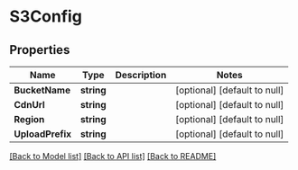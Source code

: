 # S3Config

## Properties
Name | Type | Description | Notes
------------ | ------------- | ------------- | -------------
**BucketName** | **string** |  | [optional] [default to null]
**CdnUrl** | **string** |  | [optional] [default to null]
**Region** | **string** |  | [optional] [default to null]
**UploadPrefix** | **string** |  | [optional] [default to null]

[[Back to Model list]](../README.md#documentation-for-models) [[Back to API list]](../README.md#documentation-for-api-endpoints) [[Back to README]](../README.md)


